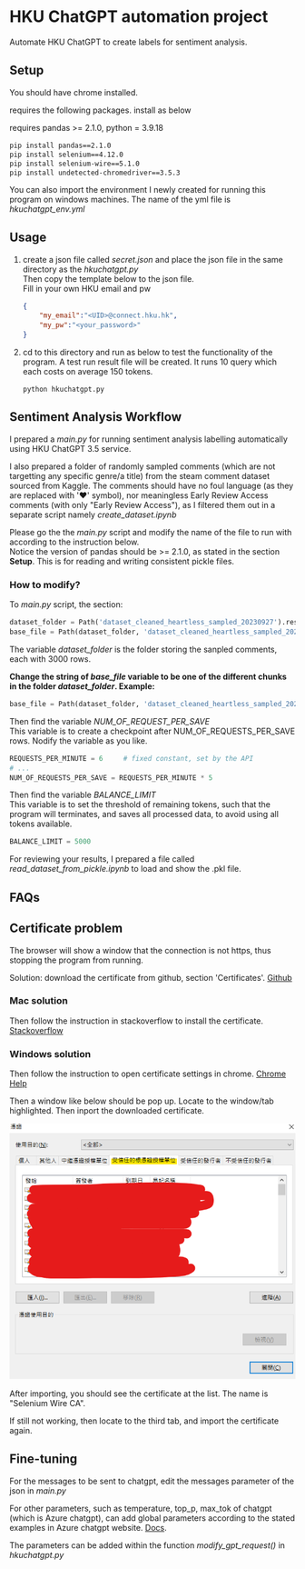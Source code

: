 # HKU ChatGPT automation project

Automate HKU ChatGPT to create labels for sentiment analysis.

## Setup

You should have chrome installed.

requires the following packages. install as below

requires pandas >= 2.1.0, python = 3.9.18

```
pip install pandas==2.1.0
pip install selenium==4.12.0
pip install selenium-wire==5.1.0
pip install undetected-chromedriver==3.5.3
```

You can also import the environment I newly created for running this program on windows machines. The name of the yml file is _hkuchatgpt_env.yml_

## Usage

1. create a json file called _secret.json_ and place the json file in the same directory as the _hkuchatgpt.py_  
Then copy the template below to the json file.  
Fill in your own HKU email and pw

    ```json
    {
        "my_email":"<UID>@connect.hku.hk",
        "my_pw":"<your_password>"
    }
    ```

2. cd to this directory and run as below to test the functionality of the program. A test run result file will be created.
It runs 10 query which each costs on average 150 tokens.

    ```
    python hkuchatgpt.py
    ```

## Sentiment Analysis Workflow

I prepared a _main.py_ for running sentiment analysis labelling automatically using HKU ChatGPT 3.5 service.

I also prepared a folder of randomly sampled comments (which are not targetting any specific genre/a title) from the steam comment dataset sourced from Kaggle. The comments should have no foul language (as they are replaced with '♥' symbol), nor meaningless Early Review Access comments (with only "Early Review Access"), as I filtered them out in a separate script namely _create_dataset.ipynb_

Please go the the _main.py_ script and modify the name of the file to run with according to the instruction below.  
Notice the version of pandas should be >= 2.1.0, as stated in the section **Setup**. This is for reading and writing consistent pickle files.

### How to modify?

To _main.py_ script, the section:

```python
dataset_folder = Path('dataset_cleaned_heartless_sampled_20230927').resolve()
base_file = Path(dataset_folder, 'dataset_cleaned_heartless_sampled_20230927_chunk_000.pkl').resolve()
```

The variable _dataset_folder_ is the folder storing the sanpled comments, each with 3000 rows.

**Change the string of _base_file_ variable to be one of the different chunks in the folder _dataset_folder_. Example:**

```python
base_file = Path(dataset_folder, 'dataset_cleaned_heartless_sampled_20230927_chunk_001.pkl').resolve()
```

Then find the variable _NUM_OF_REQUEST_PER_SAVE_  
This variable is to create a checkpoint after NUM_OF_REQUESTS_PER_SAVE rows. Nodify the variable as you like.

```python
REQUESTS_PER_MINUTE = 6     # fixed constant, set by the API
# ...
NUM_OF_REQUESTS_PER_SAVE = REQUESTS_PER_MINUTE * 5
```

Then find the variable _BALANCE_LIMIT_  
This variable is to set the threshold of remaining tokens, such that the program will terminates, and saves all processed data, to avoid using all tokens available.

```python
BALANCE_LIMIT = 5000
```

For reviewing your results, I prepared a file called _read_dataset_from_pickle.ipynb_ to load and show the .pkl file.

## FAQs

## Certificate problem

The browser will show a window that the connection is not https, thus stopping the program from running.

Solution: download the certificate from github, section 'Certificates'. [Github](https://github.com/wkeeling/selenium-wire)  

### Mac solution
Then follow the instruction in stackoverflow to install the certificate.
[Stackoverflow](https://stackoverflow.com/questions/72201652/selenium-wire-your-connection-is-not-secure)

### Windows solution
Then follow the instruction to open certificate settings in chrome. [Chrome Help](https://support.google.com/chrome/answer/95617?visit_id=638315579362582898-249855116&p=root_store&rd=1#root_store&zippy=%2Cmanage-device-certificates-on-mac-windows)

Then a window like below should be pop up. Locate to the window/tab highlighted. Then inport the downloaded certificate.

![certificate_win_pic_01](pic/certificate_win_pic_01.png)

After importing, you should see the certificate at the list. The name is "Selenium Wire CA".

If still not working, then locate to the third tab, and import the certificate again.

## Fine-tuning

For the messages to be sent to chatgpt, edit the messages parameter of the json in _main.py_

For other parameters, such as temperature, top_p, max_tok of chatgpt (which is Azure chatgpt), can add global parameters according to the stated examples in Azure chatgpt website. [Docs](https://learn.microsoft.com/en-us/azure/ai-services/openai/reference#completions).

The parameters can be added within the function _modify_gpt_request()_ in _hkuchatgpt.py_
